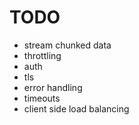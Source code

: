 # TODO

- stream chunked data
- throttling
- auth
- tls
- error handling
- timeouts
- client side load balancing
